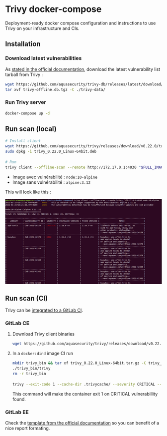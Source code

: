 # Trivy docker-compose

Deployment-ready docker compose configuration and instructions to use Trivy on your infrastructure and CIs.

## Installation

### Download latest vulnerabilities

As [stated in the official documentation](https://aquasecurity.github.io/trivy/v0.22.0/advanced/air-gap/), download the latest vulnerability list tarball from Trivy :

```bash
wget https://github.com/aquasecurity/trivy-db/releases/latest/download/trivy-offline.db.tgz
tar xvf trivy-offline.db.tgz -C ./trivy-data/
```

### Run Trivy server

```bash
docker-compose up -d
```

## Run scan (local)

```bash
# Install client
wget https://github.com/aquasecurity/trivy/releases/download/v0.22.0/trivy_0.22.0_Linux-64bit.deb
sudo dpkg -i trivy_0.22.0_Linux-64bit.deb

# Run
trivy client --offline-scan --remote http://172.17.0.1:4030 "$FULL_IMAGE_NAME"
```

- Image avec vulnérabilité : `node:10-alpine`
- Image sans vulnérabilité : `alpine:3.12`

This will look like this :

![Screenshot scan example](scan_example.png)
## Run scan (CI)

Trivy can be [integrated to a GitLab CI](https://aquasecurity.github.io/trivy/v0.22.0/advanced/integrations/gitlab-ci/).

### GitLab CE

1. Download Trivy client binaries

    ```bash
    wget https://github.com/aquasecurity/trivy/releases/download/v0.22.0/trivy_0.22.0_Linux-64bit.tar.gz
    ```

2. In a `docker:dind` image CI run

    ```bash
    mkdir trivy_bin && tar xf trivy_0.22.0_Linux-64bit.tar.gz -C trivy_bin/
    ./trivy_bin/trivy
    rm -r trivy_bin

    trivy --exit-code 1 --cache-dir .trivycache/ --severity CRITICAL --no-progress "$FULL_IMAGE_NAME"
    ```

    This command will make the container exit 1 on CRITICAL vulnerabillity found.

### GitLab EE

Check the [template from the official documentation](https://aquasecurity.github.io/trivy/v0.22.0/advanced/integrations/gitlab-ci/) so you can benefit of a nice report formating.
